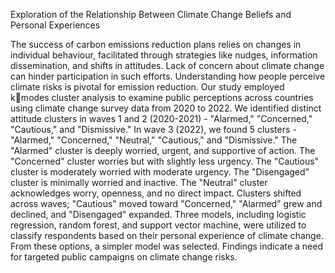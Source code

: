 Exploration of the Relationship Between Climate Change Beliefs and Personal Experiences

The success of carbon emissions reduction plans relies on changes in individual behaviour, 
facilitated through strategies like nudges, information dissemination, and shifts in attitudes. 
Lack of concern about climate change can hinder participation in such efforts. Understanding 
how people perceive climate risks is pivotal for emission reduction. Our study employed kmodes cluster analysis to examine public perceptions across countries using climate change 
survey data from 2020 to 2022. We identified distinct attitude clusters in waves 1 and 2 
(2020-2021) - "Alarmed," "Concerned," "Cautious," and "Dismissive." In wave 3 (2022), we 
found 5 clusters - "Alarmed," "Concerned," "Neutral," "Cautious," and "Dismissive." The 
"Alarmed" cluster is deeply worried, urgent, and supportive of action. The "Concerned" 
cluster worries but with slightly less urgency. The "Cautious" cluster is moderately worried 
with moderate urgency. The "Disengaged" cluster is minimally worried and inactive. The 
"Neutral" cluster acknowledges worry, openness, and no direct impact. Clusters shifted 
across waves; "Cautious" moved toward "Concerned," "Alarmed" grew and declined, and 
"Disengaged" expanded. Three models, including logistic regression, random forest, and 
support vector machine, were utilized to classify respondents based on their personal 
experience of climate change. From these options, a simpler model was selected. Findings 
indicate a need for targeted public campaigns on climate change risks.


